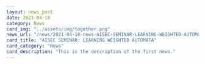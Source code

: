 ```yaml
---
layout: news_post
date: 2021-04-18
category: News
card_img: "../assets/img/together.png"
news_url: "/news/2021-04-18-news-AISEC-SEMINAR-LEARNING-WEIGHTED-AUTOMATA/"
card_title: "AISEC SEMINAR: LEARNING WEIGHTED AUTOMATA"
card_category: "News"
card_description: "This is the description of the first news."
---
```

